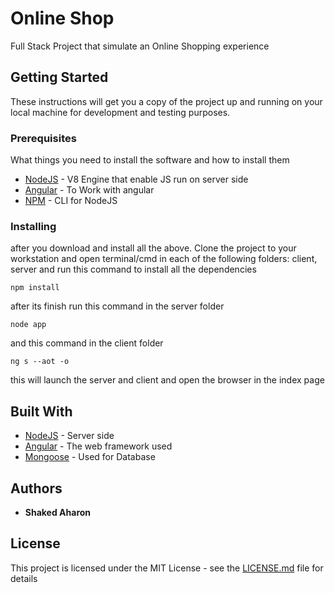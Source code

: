 # Online Shop

Full Stack Project that simulate an Online Shopping experience

## Getting Started

These instructions will get you a copy of the project up and running on your local machine for development and testing purposes.

### Prerequisites

What things you need to install the software and how to install them

* [NodeJS](https://nodejs.org/en/docs/) - V8 Engine that enable JS run on server side
* [Angular](https://angular.io/docs) - To Work with angular
* [NPM](https://www.npmjs.com/get-npm) - CLI for NodeJS

### Installing

after you download and install all the above. Clone the project to your workstation and open terminal/cmd in each of the following folders: client, server
and run this command to install all the dependencies

```
npm install
```

after its finish run this command in the server folder

```
node app
```

and this command in the client folder

```
ng s --aot -o
```

this will launch the server and client and open the browser in the index page


## Built With

* [NodeJS](https://nodejs.org/en/docs/) - Server side
* [Angular](https://angular.io/docs) - The web framework used
* [Mongoose](https://mongoosejs.com/docs/guide.html) - Used for Database


## Authors

* **Shaked Aharon**


## License

This project is licensed under the MIT License - see the [LICENSE.md](LICENSE.md) file for details


